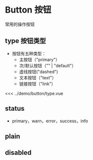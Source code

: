 <!--
 * @Author: yudidayeye 908737208@qq.com
 * @Date: 2024-01-04 15:40:45
 * @LastEditors: yudidayeye 908737208@qq.com
 * @LastEditTime: 2024-01-04 17:59:48
 * @FilePath: \mono-ui\docs\components\button.md
 * @Description: 这是默认设置,请设置`customMade`, 打开koroFileHeader查看配置 进行设置: https://github.com/OBKoro1/koro1FileHeader/wiki/%E9%85%8D%E7%BD%AE
-->
<script setup>
import demoType from '../demo/button/type.vue'
</script>

# Button 按钮

常用的操作按钮

## type 按钮类型

<!-- 介绍 -->

- 按钮有五种类型：
  - 主按钮（"primary"）
  - 次/默认按钮（"" | "default"）
  - 虚线按钮("dashed")
  - 文本按钮（"text"）
  - 链接按钮（"link"）

<!-- 展示组件 -->

<demoType></demoType>

<!-- 展示源码 -->

<<< ../demo/button/type.vue

## status

- primary，warn，error，success，info

## plain

## disabled
